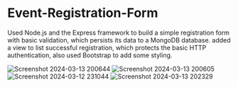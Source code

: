 # Event-Registration-Form

Used Node.js and the Express framework to build a simple registration form with basic validation, which persists its data to a MongoDB database. added a view to list successful registration, which protects the basic HTTP authentication, also used Bootstrap to add some styling.


![Screenshot 2024-03-13 200644](https://github.com/AmeyRathod05/Event-Registration-Form/assets/127238907/13b83b0f-f4d8-431a-b9ab-560de9d2ff73)
![Screenshot 2024-03-13 200605](https://github.com/AmeyRathod05/Event-Registration-Form/assets/127238907/8fd82ec6-2404-4ea4-ba61-b33bc3f0b2b4)
![Screenshot 2024-03-12 231044](https://github.com/AmeyRathod05/Event-Registration-Form/assets/127238907/839a4af8-f75a-40c2-b92b-bc8f0b51851e)
![Screenshot 2024-03-13 202329](https://github.com/AmeyRathod05/Event-Registration-Form/assets/127238907/e4d3267c-e0e6-4495-9618-887f040a4790)
